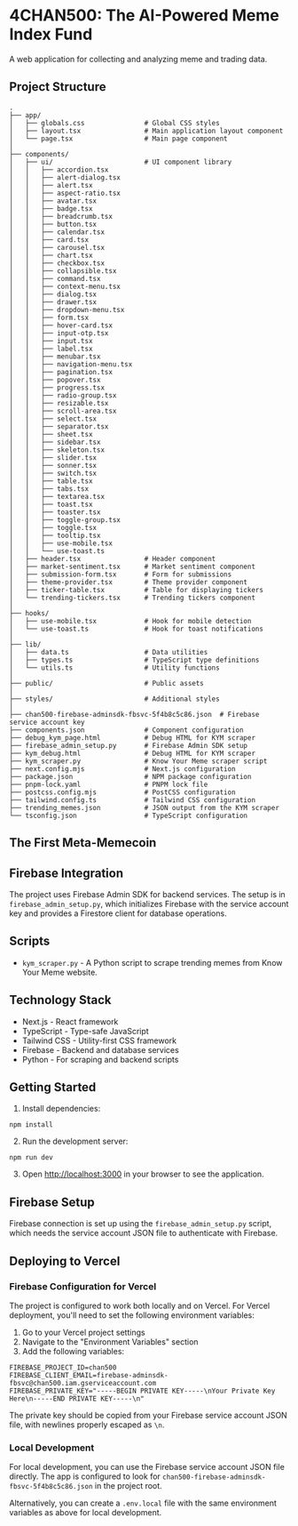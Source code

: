 # 4CHAN500: The AI-Powered Meme Index Fund

A web application for collecting and analyzing meme and trading data.

## Project Structure

```
.
├── app/
│   ├── globals.css               # Global CSS styles
│   ├── layout.tsx                # Main application layout component
│   └── page.tsx                  # Main page component
│
├── components/
│   ├── ui/                       # UI component library
│   │   ├── accordion.tsx
│   │   ├── alert-dialog.tsx
│   │   ├── alert.tsx
│   │   ├── aspect-ratio.tsx
│   │   ├── avatar.tsx
│   │   ├── badge.tsx
│   │   ├── breadcrumb.tsx
│   │   ├── button.tsx
│   │   ├── calendar.tsx
│   │   ├── card.tsx
│   │   ├── carousel.tsx
│   │   ├── chart.tsx
│   │   ├── checkbox.tsx
│   │   ├── collapsible.tsx
│   │   ├── command.tsx
│   │   ├── context-menu.tsx
│   │   ├── dialog.tsx
│   │   ├── drawer.tsx
│   │   ├── dropdown-menu.tsx
│   │   ├── form.tsx
│   │   ├── hover-card.tsx
│   │   ├── input-otp.tsx
│   │   ├── input.tsx
│   │   ├── label.tsx
│   │   ├── menubar.tsx
│   │   ├── navigation-menu.tsx
│   │   ├── pagination.tsx
│   │   ├── popover.tsx
│   │   ├── progress.tsx
│   │   ├── radio-group.tsx
│   │   ├── resizable.tsx
│   │   ├── scroll-area.tsx
│   │   ├── select.tsx
│   │   ├── separator.tsx
│   │   ├── sheet.tsx
│   │   ├── sidebar.tsx
│   │   ├── skeleton.tsx
│   │   ├── slider.tsx
│   │   ├── sonner.tsx
│   │   ├── switch.tsx
│   │   ├── table.tsx
│   │   ├── tabs.tsx
│   │   ├── textarea.tsx
│   │   ├── toast.tsx
│   │   ├── toaster.tsx
│   │   ├── toggle-group.tsx
│   │   ├── toggle.tsx
│   │   ├── tooltip.tsx
│   │   ├── use-mobile.tsx
│   │   └── use-toast.ts
│   ├── header.tsx                # Header component
│   ├── market-sentiment.tsx      # Market sentiment component
│   ├── submission-form.tsx       # Form for submissions
│   ├── theme-provider.tsx        # Theme provider component
│   ├── ticker-table.tsx          # Table for displaying tickers
│   └── trending-tickers.tsx      # Trending tickers component
│
├── hooks/
│   ├── use-mobile.tsx            # Hook for mobile detection
│   └── use-toast.ts              # Hook for toast notifications
│
├── lib/
│   ├── data.ts                   # Data utilities
│   ├── types.ts                  # TypeScript type definitions
│   └── utils.ts                  # Utility functions
│
├── public/                       # Public assets
│
├── styles/                       # Additional styles
│
├── chan500-firebase-adminsdk-fbsvc-5f4b8c5c86.json  # Firebase service account key
├── components.json               # Component configuration
├── debug_kym_page.html           # Debug HTML for KYM scraper
├── firebase_admin_setup.py       # Firebase Admin SDK setup
├── kym_debug.html                # Debug HTML for KYM scraper
├── kym_scraper.py                # Know Your Meme scraper script
├── next.config.mjs               # Next.js configuration
├── package.json                  # NPM package configuration
├── pnpm-lock.yaml                # PNPM lock file
├── postcss.config.mjs            # PostCSS configuration
├── tailwind.config.ts            # Tailwind CSS configuration
├── trending_memes.json           # JSON output from the KYM scraper
└── tsconfig.json                 # TypeScript configuration
```

## The First Meta-Memecoin

## Firebase Integration

The project uses Firebase Admin SDK for backend services. The setup is in `firebase_admin_setup.py`, which initializes Firebase with the service account key and provides a Firestore client for database operations.

## Scripts

- `kym_scraper.py` - A Python script to scrape trending memes from Know Your Meme website.

## Technology Stack

- Next.js - React framework
- TypeScript - Type-safe JavaScript
- Tailwind CSS - Utility-first CSS framework
- Firebase - Backend and database services
- Python - For scraping and backend scripts

## Getting Started

1. Install dependencies:
```
npm install
```

2. Run the development server:
```
npm run dev
```

3. Open [http://localhost:3000](http://localhost:3000) in your browser to see the application.

## Firebase Setup

Firebase connection is set up using the `firebase_admin_setup.py` script, which needs the service account JSON file to authenticate with Firebase.

## Deploying to Vercel

### Firebase Configuration for Vercel

The project is configured to work both locally and on Vercel. For Vercel deployment, you'll need to set the following environment variables:

1. Go to your Vercel project settings
2. Navigate to the "Environment Variables" section
3. Add the following variables:

```
FIREBASE_PROJECT_ID=chan500
FIREBASE_CLIENT_EMAIL=firebase-adminsdk-fbsvc@chan500.iam.gserviceaccount.com
FIREBASE_PRIVATE_KEY="-----BEGIN PRIVATE KEY-----\nYour Private Key Here\n-----END PRIVATE KEY-----\n"
```

The private key should be copied from your Firebase service account JSON file, with newlines properly escaped as `\n`.

### Local Development

For local development, you can use the Firebase service account JSON file directly. The app is configured to look for `chan500-firebase-adminsdk-fbsvc-5f4b8c5c86.json` in the project root.

Alternatively, you can create a `.env.local` file with the same environment variables as above for local development. 
